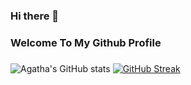 ### Hi there 👋
### Welcome To My Github Profile
###

![Agatha's GitHub stats](https://github-readme-stats.vercel.app/api?username=agathasenpai&show_icons=true&theme=radical)
[![GitHub Streak](https://github-readme-streak-stats.herokuapp.com?user=agathasenpai&theme=dark&hide_border=true)](https://git.io/streak-stats)


 



